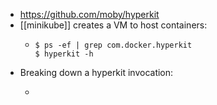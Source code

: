 - https://github.com/moby/hyperkit
- [[minikube]] creates a VM to host containers:
	- ```console
	  $ ps -ef | grep com.docker.hyperkit
	  $ hyperkit -h
	  ```
- Breaking down a hyperkit invocation:
	- ```
	  ```
